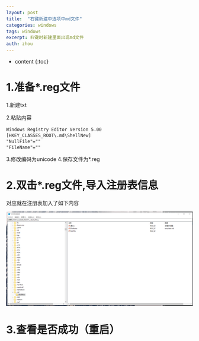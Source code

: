 ```yaml
---
layout: post
title:  "右键新建中选项中md文件"
categories: windows
tags: windows
excerpt: 右键时新建里面出现md文件
auth: zhou
---
```

* content
{:toc}


# 1.准备*.reg文件

1.新建txt

2.粘贴内容

```shell
Windows Registry Editor Version 5.00
[HKEY_CLASSES_ROOT\.md\ShellNew]
"NullFile"=""
"FileName"=""
```

3.修改编码为unicode
4.保存文件为*.reg

# 2.双击*.reg文件,导入注册表信息

对应就在注册表加入了如下内容

![1588039527452](\assets\1588039527452.png)

# 3.查看是否成功（重启）